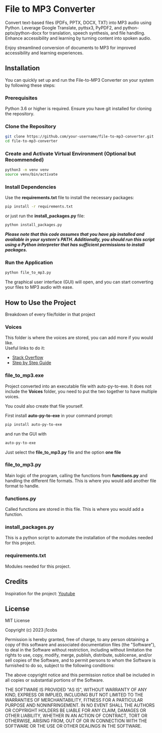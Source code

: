 # File to MP3 Converter

Convert text-based files (PDFs, PPTX, DOCX, TXT) into MP3 audio using Python. Leverage Google Translate, pyttsx3, PyPDF2, and python-pptx/python-docx for translation, speech synthesis, and file handling. Enhance accessibility and learning by turning content into spoken audio.

Enjoy streamlined conversion of documents to MP3 for improved accessibility and learning experiences.

## Installation

You can quickly set up and run the File-to-MP3 Converter on your system by following these steps:

### Prerequisites

Python 3.6 or higher is required.
Ensure you have git installed for cloning the repository.

### Clone the Repository

```bash
git clone https://github.com/your-username/file-to-mp3-converter.git
cd file-to-mp3-converter
```

### Create and Activate Virtual Environment (Optional but Recommended)

```bash
python3 -m venv venv
source venv/bin/activate
```

### Install Dependencies

Use the **requirements.txt** file to install the necessary packages:

```bash
pip install -r requirements.txt
```

or just run the **install_packages.py** file:

```bash
python install_packages.py
```

**_Please note that this code assumes that you have pip installed and available in your system's PATH. Additionally, you should run this script using a Python interpreter that has sufficient permissions to install packages._**

### Run the Application

```bash
python file_to_mp3.py
```

The graphical user interface (GUI) will open, and you can start converting your files to MP3 audio with ease.

## How to Use the Project

Breakdown of every file/folder in that project

### Voices

This folder is where the voices are stored, you can add more if you would like.  
Useful links to do it:

- [Stack Overflow](https://stackoverflow.com/questions/66884970/how-to-add-your-own-tts-voices-for-pyttsx3-python)
- [Step by Step Guide](https://puneet166.medium.com/how-to-added-more-speakers-and-voices-in-pyttsx3-offline-text-to-speech-812c83d14c13)

### file_to_mp3.exe

Project converted into an executable file with auto-py-to-exe.
It does not include the **Voices** folder, you need to put the two together to have multiple voices.

You could also create that file yourself.

First install **auto-py-to-exe** in your command prompt:

```bash
pip install auto-py-to-exe
```

and run the GUI with

```bash
auto-py-to-exe
```

Just select the **file_to_mp3.py** file and the option **one file**

### file_to_mp3.py

Main logic of the program, calling the functions from **functions.py** and handling the different file formats.
This is where you would add another file format to handle.

### functions.py

Called functions are stored in this file.
This is where you would add a function.

### install_packages.py

This is a python script to automate the installation of the modules needed for this project.

### requirements.txt

Modules needed for this project.

## Credits

Inspiration for the project: [Youtube](https://youtu.be/LXsdt6RMNfY?si=G_lxIe-87cZIJ9Zf)

## License

MIT License

Copyright (c) 2023 j1cobs

Permission is hereby granted, free of charge, to any person obtaining a copy
of this software and associated documentation files (the "Software"), to deal
in the Software without restriction, including without limitation the rights
to use, copy, modify, merge, publish, distribute, sublicense, and/or sell
copies of the Software, and to permit persons to whom the Software is
furnished to do so, subject to the following conditions:

The above copyright notice and this permission notice shall be included in all
copies or substantial portions of the Software.

THE SOFTWARE IS PROVIDED "AS IS", WITHOUT WARRANTY OF ANY KIND, EXPRESS OR
IMPLIED, INCLUDING BUT NOT LIMITED TO THE WARRANTIES OF MERCHANTABILITY,
FITNESS FOR A PARTICULAR PURPOSE AND NONINFRINGEMENT. IN NO EVENT SHALL THE
AUTHORS OR COPYRIGHT HOLDERS BE LIABLE FOR ANY CLAIM, DAMAGES OR OTHER
LIABILITY, WHETHER IN AN ACTION OF CONTRACT, TORT OR OTHERWISE, ARISING FROM,
OUT OF OR IN CONNECTION WITH THE SOFTWARE OR THE USE OR OTHER DEALINGS IN THE
SOFTWARE.

